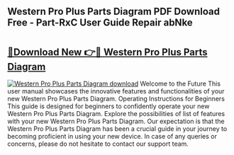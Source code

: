 ## Western Pro Plus Parts Diagram PDF Download Free - Part-RxC User Guide Repair abNke

# <h2><a href="http://dfr5zp.blite.top/?on=Western+Pro+Plus+Parts+Diagram">🔗Download New 👉🔴 Western Pro Plus Parts Diagram</a></h2>

[![Western Pro Plus Parts Diagram download](https://i.imgur.com/lujVjoI.png)](http://dfr5zp.blite.top/?on=Western+Pro+Plus+Parts+Diagram)
Welcome to the Future This user manual showcases the innovative features and functionalities of your new Western Pro Plus Parts Diagram. Operating Instructions for Beginners This guide is designed for beginners to confidently operate your new Western Pro Plus Parts Diagram. Explore the possibilities of list of features with your new Western Pro Plus Parts Diagram. Our expectation is that the Western Pro Plus Parts Diagram has been a crucial guide in your journey to becoming proficient in using your new device. In case of any queries or concerns, please do not hesitate to contact our support team.
